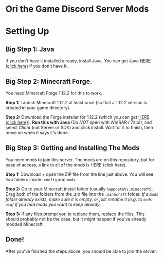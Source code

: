 # Ori the Game Discord Server Mods


# Setting Up
## Big Step 1: Java
If you don't have it installed already, install Java. You can get Java [HERE (click here)](https://java.com/en/download/win10.jsp) if you don't have it.

## Big Step 2: Minecraft Forge.
You need Minecraft Forge 1.12.2 for this to work.

**Step 1:** Launch Minecraft 1.12.2 at least once (so that a 1.12.2 version is created in your game directory).

**Step 2:** Download the Forge installer for 1.12.2 (which you can get [HERE (click here)](https://files.minecraftforge.net/maven/net/minecraftforge/forge/1.12.2-14.23.5.2768/forge-1.12.2-14.23.5.2768-installer.jar)). **Run this with Java** (Do *NOT* open with WinRAR / 7zip!), and select *Client* (not Server or SDK) and click install. Wait for it to finish, then move on when it says it's done.

## Big Step 3: Getting and Installing The Mods
You need mods to join this server. The mods are on this repository, but for ease of access, a link to all of the mods is HERE (click here).

**Step 1:** Download + open the ZIP file from the line just above. You will see two folders inside: `config` and `mods`.

**Step 2:** Go to your Minecraft install folder (usually `%appdata%\.minecraft`). Drag both of the folders from the .zip file into the `.minecraft` folder. *If a `mods` folder already exists, make sure it is empty, or just rename it (e.g. to `mods-old`) if you had mods you want to keep already.*

**Step 3:** If any files prompt you to replace them, replace the files. This should probably not be the case, but it might happen if you've already modded Minecraft.

## Done!
After you've finished the steps above, you should be able to join the server.
